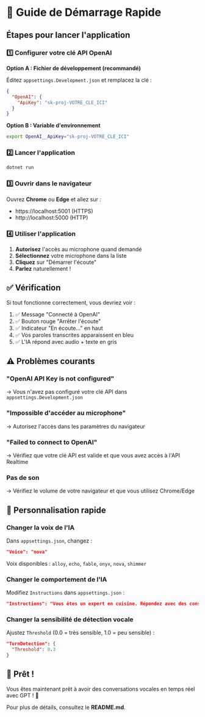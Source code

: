 # 🚀 Guide de Démarrage Rapide

## Étapes pour lancer l'application

### 1️⃣ Configurer votre clé API OpenAI

**Option A : Fichier de développement (recommandé)**

Éditez `appsettings.Development.json` et remplacez la clé :

```json
{
  "OpenAI": {
    "ApiKey": "sk-proj-VOTRE_CLE_ICI"
  }
}
```

**Option B : Variable d'environnement**

```bash
export OpenAI__ApiKey="sk-proj-VOTRE_CLE_ICI"
```

### 2️⃣ Lancer l'application

```bash
dotnet run
```

### 3️⃣ Ouvrir dans le navigateur

Ouvrez **Chrome** ou **Edge** et allez sur :
- https://localhost:5001 (HTTPS)
- http://localhost:5000 (HTTP)

### 4️⃣ Utiliser l'application

1. **Autorisez** l'accès au microphone quand demandé
2. **Sélectionnez** votre microphone dans la liste
3. **Cliquez** sur "Démarrer l'écoute"
4. **Parlez** naturellement !

## ✅ Vérification

Si tout fonctionne correctement, vous devriez voir :

1. ✅ Message "Connecté à OpenAI"
2. ✅ Bouton rouge "Arrêter l'écoute"
3. ✅ Indicateur "En écoute..." en haut
4. ✅ Vos paroles transcrites apparaissent en bleu
5. ✅ L'IA répond avec audio + texte en gris

## ⚠️ Problèmes courants

### "OpenAI API Key is not configured"
→ Vous n'avez pas configuré votre clé API dans `appsettings.Development.json`

### "Impossible d'accéder au microphone"
→ Autorisez l'accès dans les paramètres du navigateur

### "Failed to connect to OpenAI"
→ Vérifiez que votre clé API est valide et que vous avez accès à l'API Realtime

### Pas de son
→ Vérifiez le volume de votre navigateur et que vous utilisez Chrome/Edge

## 📝 Personnalisation rapide

### Changer la voix de l'IA

Dans `appsettings.json`, changez :
```json
"Voice": "nova"
```

Voix disponibles : `alloy`, `echo`, `fable`, `onyx`, `nova`, `shimmer`

### Changer le comportement de l'IA

Modifiez `Instructions` dans `appsettings.json` :
```json
"Instructions": "Vous êtes un expert en cuisine. Répondez avec des conseils culinaires."
```

### Changer la sensibilité de détection vocale

Ajustez `Threshold` (0.0 = très sensible, 1.0 = peu sensible) :
```json
"TurnDetection": {
  "Threshold": 0.3
}
```

## 🎯 Prêt !

Vous êtes maintenant prêt à avoir des conversations vocales en temps réel avec GPT ! 🎉

Pour plus de détails, consultez le **README.md**.
